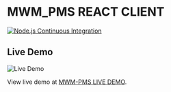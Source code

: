 # MWM_PMS REACT CLIENT

[![Node.js Continuous Integration](https://github.com/Olooce/MWM_PMS_WEbReactUI/actions/workflows/node.js.yml/badge.svg)](https://github.com/Olooce/MWM_PMS_WEbReactUI/actions/workflows/node.js.yml)

## Live Demo

![Live Demo](![image](https://github.com/user-attachments/assets/19f476c9-ef04-467e-a510-5b55c76a75b5)
)

View live demo at [MWM-PMS LIVE DEMO](https://mwm-pms-live-demo.vercel.app/).
